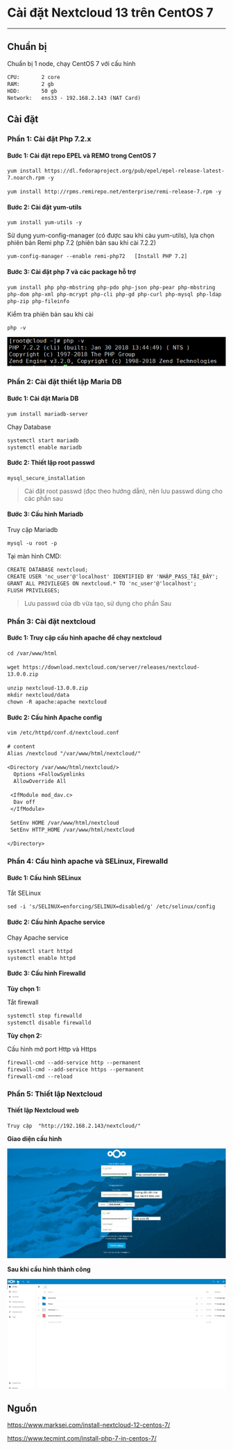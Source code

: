 # Cài đặt Nextcloud 13 trên CentOS 7
---
## Chuẩn bị
Chuẩn bị 1 node, chạy CentOS 7 với cấu hình
```
CPU:       2 core
RAM:       2 gb
HDD:       50 gb
Network:   ens33 - 192.168.2.143 (NAT Card)
```

## Cài đặt
### Phần 1: Cài đặt Php 7.2.x
#### Bước 1: Cài đặt repo EPEL và REMO trong CentOS 7
```
yum install https://dl.fedoraproject.org/pub/epel/epel-release-latest-7.noarch.rpm -y

yum install http://rpms.remirepo.net/enterprise/remi-release-7.rpm -y
```
#### Bước 2: Cài đặt yum-utils
```
yum install yum-utils -y
```
Sử dụng yum-config-manager (có được sau khi càu yum-utils), lựa chọn phiên bản Remi php 7.2 (phiên bản sau khi cài 7.2.2)
```
yum-config-manager --enable remi-php72   [Install PHP 7.2]
```
#### Bước 3: Cài đặt php 7 và các package hỗ trợ
```
yum install php php-mbstring php-pdo php-json php-pear php-mbstring php-dom php-xml php-mcrypt php-cli php-gd php-curl php-mysql php-ldap php-zip php-fileinfo
```
Kiểm tra phiên bản sau khi cài
```
php -v
```
![](PIC/nc-lab-install-1.PNG)

### Phần 2: Cài đặt thiết lập Maria DB
#### Bước 1: Cài đặt Maria DB
```
yum install mariadb-server
```
Chạy Database
```
systemctl start mariadb
systemctl enable mariadb
```
#### Bước 2: Thiết lập root passwd
```
mysql_secure_installation
```
> Cài đặt root passwd (đọc theo hướng dẫn), nên lưu passwd dùng cho các phần sau

#### Bước 3: Cấu hình Mariadb
Truy cập Mariadb
```
mysql -u root -p
```
Tại màn hình CMD:
```
CREATE DATABASE nextcloud;
CREATE USER 'nc_user'@'localhost' IDENTIFIED BY 'NHẬP_PASS_TẬI_ĐÂY';
GRANT ALL PRIVILEGES ON nextcloud.* TO 'nc_user'@'localhost';
FLUSH PRIVILEGES;
```
> Lưu passwd của db vừa tạo, sử dụng cho phần Sau

### Phần 3: Cài đặt nextcloud
#### Bước 1: Truy cập cấu hình apache để chạy nextcloud
```
cd /var/www/html

wget https://download.nextcloud.com/server/releases/nextcloud-13.0.0.zip

unzip nextcloud-13.0.0.zip
mkdir nextcloud/data
chown -R apache:apache nextcloud
```
#### Bước 2: Cấu hình Apache config
```
vim /etc/httpd/conf.d/nextcloud.conf

# content
Alias /nextcloud "/var/www/html/nextcloud/"

<Directory /var/www/html/nextcloud/>
  Options +FollowSymlinks
  AllowOverride All

 <IfModule mod_dav.c>
  Dav off
 </IfModule>

 SetEnv HOME /var/www/html/nextcloud
 SetEnv HTTP_HOME /var/www/html/nextcloud

</Directory>
```

### Phần 4: Cầu hình apache và SELinux, Firewalld
#### Bước 1: Cấu hình SELinux
Tắt SELinux
```
sed -i 's/SELINUX=enforcing/SELINUX=disabled/g' /etc/selinux/config
```
#### Bước 2: Cấu hình Apache service
Chạy Apache service
```
systemctl start httpd
systemctl enable httpd
```

#### Bước 3: Cấu hình Firewalld
__Tùy chọn 1:__

Tắt firewall
```
systemctl stop firewalld
systemctl disable firewalld
```
__Tùy chọn 2:__

Cấu hình mở port Http và Https
```
firewall-cmd --add-service http --permanent
firewall-cmd --add-service https --permanent
firewall-cmd --reload
```

### Phần 5: Thiết lập Nextcloud
#### Thiết lập Nextcloud web

```
Truy cập  "http://192.168.2.143/nextcloud/"
```
__Giao diện cấu hình__

![](PIC/nc-lab-install-2.jpg)

__Sau khi cầu hình thành công__

![](PIC/nc-lab-install-3.jpg)

## Nguồn
https://www.marksei.com/install-nextcloud-12-centos-7/

https://www.tecmint.com/install-php-7-in-centos-7/
